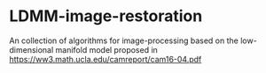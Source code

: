 # LDMM-image-restoration
An collection of algorithms for image-processing based on the low-dimensional manifold model proposed in https://ww3.math.ucla.edu/camreport/cam16-04.pdf
